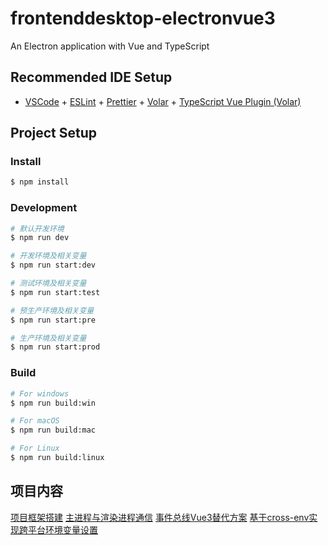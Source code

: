 # frontenddesktop-electronvue3

An Electron application with Vue and TypeScript

## Recommended IDE Setup

- [VSCode](https://code.visualstudio.com/) + [ESLint](https://marketplace.visualstudio.com/items?itemName=dbaeumer.vscode-eslint) + [Prettier](https://marketplace.visualstudio.com/items?itemName=esbenp.prettier-vscode) + [Volar](https://marketplace.visualstudio.com/items?itemName=Vue.volar) + [TypeScript Vue Plugin (Volar)](https://marketplace.visualstudio.com/items?itemName=Vue.vscode-typescript-vue-plugin)

## Project Setup

### Install

```bash
$ npm install
```

### Development

```bash
# 默认开发环境
$ npm run dev

# 开发环境及相关变量
$ npm run start:dev

# 测试环境及相关变量
$ npm run start:test

# 预生产环境及相关变量
$ npm run start:pre

# 生产环境及相关变量
$ npm run start:prod

```

### Build

```bash
# For windows
$ npm run build:win

# For macOS
$ npm run build:mac

# For Linux
$ npm run build:linux
```

## 项目内容
[项目框架搭建]()
[主进程与渲染进程通信]()
[事件总线Vue3替代方案]()
[基于cross-env实现跨平台环境变量设置]()

